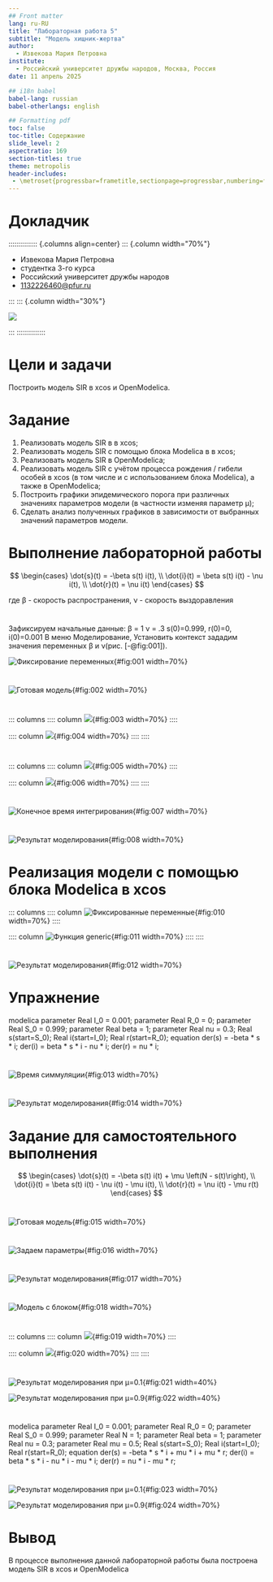```yaml
---
## Front matter
lang: ru-RU
title: "Лабораторная работа 5"
subtitle: "Модель хищник-жертва"
author:
  - Извекова Мария Петровна
institute:
  - Российский университет дружбы народов, Москва, Россия
date: 11 апрель 2025

## i18n babel
babel-lang: russian
babel-otherlangs: english

## Formatting pdf
toc: false
toc-title: Содержание
slide_level: 2
aspectratio: 169
section-titles: true
theme: metropolis
header-includes:
 - \metroset{progressbar=frametitle,sectionpage=progressbar,numbering=fraction}
---
```


# Докладчик

:::::::::::::: {.columns align=center}
::: {.column width="70%"}

  * Извекова Мария Петровна
  * студентка 3-го курса
  * Российский университет дружбы народов
  * [1132226460@pfur.ru](mailto:1132226460@pfur.ru)

:::
::: {.column width="30%"}

![](./image/my_photo.jpg)

:::
::::::::::::::

# Цели и задачи

Построить модель SIR в xcos и OpenModelica.

# Задание

1. Реализовать модель SIR в в xcos;
2. Реализовать модель SIR с помощью блока Modelica в в xcos;
3. Реализовать модель SIR в OpenModelica;
4. Реализовать модель SIR с учётом процесса рождения / гибели особей в xcos (в том числе и с использованием блока Modelica), а также в OpenModelica;
5. Построить графики эпидемического порога при различных значениях параметров модели (в частности изменяя параметр μ);
6. Сделать анализ полученных графиков в зависимости от выбранных значений параметров модели.

# Выполнение лабораторной работы

$$
\begin{cases}
\dot{s}(t) = -\beta s(t) i(t), \\
\dot{i}(t) = \beta s(t) i(t) - \nu i(t), \\
\dot{r}(t) = \nu i(t)
\end{cases}
$$

где β - скорость распространения, ν - скорость выздоравления

#

Зафиксируем начальные данные: β = 1  ν = .3 s(0)=0.999, r(0)=0, i(0)=0.001
В меню Моделирование, Установить контекст зададим значения переменных β и ν(рис. [-@fig:001]).

![Фиксирование переменных](image/photo_1.png){#fig:001 width=70%}

#

![Готовая модель](image/photo_7.png){#fig:002 width=70%}


#

::: columns
:::: column
![](image/photo_3.png){#fig:003 width=70%}
::::

:::: column
![](image/photo_4.png){#fig:004 width=70%}
::::
::::

#

::: columns
:::: column
![](image/photo_5.png){#fig:005 width=70%}
::::

:::: column
![](image/photo_6.png){#fig:006 width=70%}
::::
::::

#

![Конечное время интегрирования](image/photo_2.png){#fig:007 width=70%}

#

![Результат моделирования](image/photo_8.png){#fig:008 width=70%}

# Реализация модели с помощью блока Modelica в xcos

::: columns
:::: column
![Фиксированные переменные](image/photo_10.png){#fig:010 width=70%}
::::

:::: column
![Функция generic](image/photo_11.png){#fig:011 width=70%}
::::
::::

#

![Результат моделирования](image/photo_8.png){#fig:012 width=70%}

# Упражнение

modelica parameter Real I_0 = 0.001; parameter Real R_0 = 0; parameter Real S_0 = 0.999; parameter Real beta = 1; parameter Real nu = 0.3; Real s(start=S_0); Real i(start=I_0); Real r(start=R_0); equation der(s) = -beta * s * i; der(i) = beta * s * i - nu * i; der(r) = nu * i; 

#

![Время симмуляции](image/21.png){#fig:013 width=70%}

#

![Результат моделирования](image/photo_13.png){#fig:014 width=70%}

# Задание для самостоятельного выполнения

$$
\begin{cases}
\dot{s}(t) = -\beta s(t) i(t) + \mu \left(N - s(t)\right), \\
\dot{i}(t) = \beta s(t) i(t) - \nu i(t) - \mu i(t), \\
\dot{r}(t) = \nu i(t) - \mu r(t)
\end{cases}
$$

#

![Готовая модель](image/14.png){#fig:015 width=70%}

#

![Задаем параметры](image/15.png){#fig:016 width=70%}

#

![Результат моделирования](image/16.png){#fig:017 width=70%}

#

![Модель с блоком](image/18.png){#fig:018 width=70%}

#

::: columns
:::: column
![](image/19.png){#fig:019 width=70%}
::::

:::: column
![](image/20.png){#fig:020 width=70%}
::::
::::

#

![Результат моделирования при μ=0.1](image/16.png){#fig:021 width=40%}

![Результат моделирования при μ=0.9](image/17.png){#fig:022 width=40%}

#

modelica parameter
Real I_0 = 0.001; 
parameter Real R_0 = 0;
parameter Real S_0 = 0.999;
parameter Real N = 1; 
parameter Real beta = 1;
parameter Real nu = 0.3;
parameter Real mu = 0.5;
Real s(start=S_0);
Real i(start=I_0);
Real r(start=R_0);
equation der(s) = -beta * s * i + mu * i + mu * r;
der(i) = beta * s * i - nu * i - mu * i;
der(r) = nu * i - mu * r; 

#

![Результат моделирования при μ=0.1](image/22.png){#fig:023 width=70%}

![Результат моделирования при μ=0.9](image/23.png){#fig:024 width=70%}

# Вывод

В процессе выполнения данной лабораторной работы была построена модель SIR в xcos и OpenModelica


